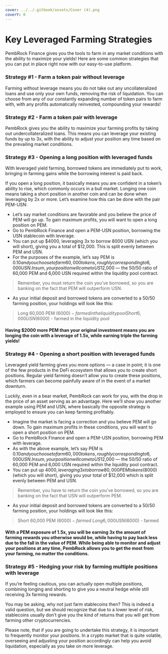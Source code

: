 ```yaml
---
cover: ../../.gitbook/assets/Cover (4).png
coverY: 0
---
```


# Key Leveraged Farming Strategies

PembRock Finance gives you the tools to farm in any market conditions with the ability to maximize your yields! Here are some common strategies that you can put in place right now with our easy-to-use platform.

### Strategy #1 - Farm a token pair without leverage

Farming without leverage means you do not take out any uncollateralized loans and use only your own funds, removing the risk of liquidation. You can choose from any of our constantly expanding number of token pairs to farm with, with any profits automatically reinvested, compounding your rewards!

### Strategy #2 - Farm a token pair with leverage

PembRock gives you the ability to maximize your farming profits by taking out undercollateralized loans. This means you can leverage your existing funds by up to 3x, with the ability to adjust your position any time based on the prevailing market conditions.

### Strategy #3 - Opening a long position with leveraged funds

With leveraged yield farming, borrowed tokens are immediately put to work, bringing in farming gains while the borrowing interest is paid back.

If you open a long position, it basically means you are confident in a token’s ability to rise, which commonly occurs in a bull market. Longing one coin means taking a short position in another coin and can be done when leveraging by 2x or more. Let’s examine how this can be done with the pair PEM-USN:

* Let’s say market conditions are favorable and you believe the price of PEM will go up. To gain maximum profits, you will want to open a long position on PEM.
* Go to PembRock Finance and open a PEM-USN position, borrowing the USN stablecoin with leverage.
* You can put up $4000, leveraging 3x to borrow 8000 USN (which you will short), giving you a total of $12,000. This is split evenly between PEM and USN.
* For the purposes of the example, let’s say PEM is $0.10 and you choose to farm 60,000 tokens, roughly corresponding to 6,000 USN. In sum, your position will come to US$12,000 — the 50/50 ratio of 60,000 PEM and 6,000 USN required within the liquidity pool contract.

> Remember, you must return the coin you’ve borrowed, so you are banking on the fact that PEM will outperform USN.

* As your initial deposit and borrowed tokens are converted to a 50/50 farming position, your holdings will look like this:

> Long 60,000 PEM ($6000) - farmed in the liquidity pool Short 6,000 USN ($6000) - farmed in the liquidity pool

#### Having $2000 more PEM than your original investment means you are longing the coin with a leverage of 1.5x, while earning triple the farming yields!

### Strategy #4 - Opening a short position with leveraged funds

Leveraged yield farming gives you more options — a case in point; it is one of the few products in the DeFi ecosystem that allows you to create short positions. Regular yield farming doesn’t allow you to create these positions, which farmers can become painfully aware of in the event of a market downturn.

Luckily, even in a bear market, PembRock can work for you, with the drop in the price of an asset serving as an advantage. Here we’ll show you another example using PEM and USN, where basically the opposite strategy is employed to ensure you can keep farming profitably.

* Imagine the market is facing a correction and you believe PEM will go down. To gain maximum profits in these conditions, you will want to open a short position on PEM.
* Go to PembRock Finance and open a PEM-USN position, borrowing PEM with leverage.
* As with the above example, let’s say PEM is $0.10 and you choose to farm 60,000 tokens, roughly corresponding to 6,000 USN. In sum, your position will come to US$12,000 — the 50/50 ratio of 60,000 PEM and 6,000 USN required within the liquidity pool contract.
* You can put up $4000, leveraging 3x to borrow 80,000 PEM tokens ($8000) (which you will short), giving you your total of $12,000 which is split evenly between PEM and USN.

> Remember, you have to return the coin you’ve borrowed, so you are banking on the fact that USN will outperform PEM.

* As your initial deposit and borrowed tokens are converted to a 50/50 farming position, your holdings will look like this:

> Short 60,000 PEM ($6000) - farmed\
> Long 6,000 USN ($6000) - farmed

#### With a PEM exposure of 1.5x, you will be earning 3x the amount of farming rewards you otherwise would be, while having to pay back less due to the fall in the value of PEM. While being able to monitor and adjust your positions at any time, PembRock allows you to get the most from your farming, no matter the conditions.

### Strategy #5 - Hedging your risk by farming multiple positions with leverage

If you’re feeling cautious, you can actually open multiple positions, combining longing and shorting to give you a neutral hedge while still receiving 3x farming rewards.

You may be asking, why not just farm stablecoins then? This is indeed a valid question, but we should recognize that due to a lower level of risk, stablecoins usually don’t give you the kind of returns that you will get from farming other cryptocurrencies.

Please note, that if you are going to undertake this strategy, it is important to frequently monitor your positions. In a crypto market that is quite volatile, overseeing and adjusting your position accordingly can help you avoid liquidation, especially as you take on more leverage.
